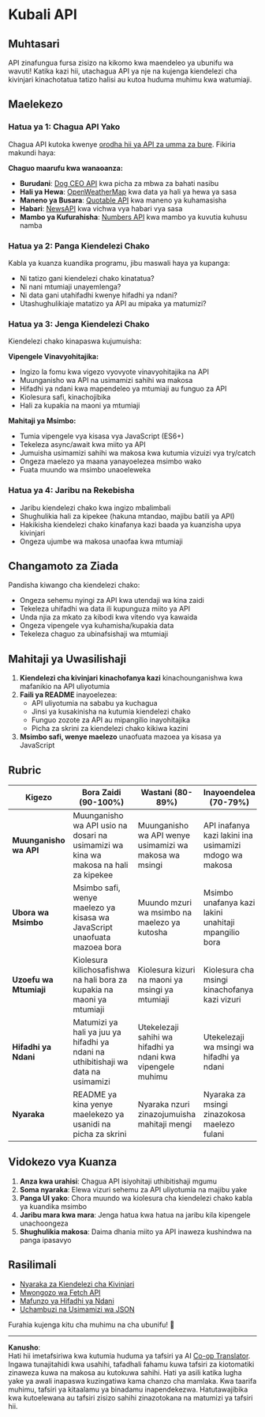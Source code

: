 <!--
CO_OP_TRANSLATOR_METADATA:
{
  "original_hash": "25b8d28b8531352d4eb67291fd7824c4",
  "translation_date": "2025-10-24T19:46:12+00:00",
  "source_file": "5-browser-extension/2-forms-browsers-local-storage/assignment.md",
  "language_code": "sw"
}
-->
# Kubali API

## Muhtasari

API zinafungua fursa zisizo na kikomo kwa maendeleo ya ubunifu wa wavuti! Katika kazi hii, utachagua API ya nje na kujenga kiendelezi cha kivinjari kinachotatua tatizo halisi au kutoa huduma muhimu kwa watumiaji.

## Maelekezo

### Hatua ya 1: Chagua API Yako
Chagua API kutoka kwenye [orodha hii ya API za umma za bure](https://github.com/public-apis/public-apis). Fikiria makundi haya:

**Chaguo maarufu kwa wanaoanza:**
- **Burudani**: [Dog CEO API](https://dog.ceo/dog-api/) kwa picha za mbwa za bahati nasibu
- **Hali ya Hewa**: [OpenWeatherMap](https://openweathermap.org/api) kwa data ya hali ya hewa ya sasa
- **Maneno ya Busara**: [Quotable API](https://quotable.io/) kwa maneno ya kuhamasisha
- **Habari**: [NewsAPI](https://newsapi.org/) kwa vichwa vya habari vya sasa
- **Mambo ya Kufurahisha**: [Numbers API](http://numbersapi.com/) kwa mambo ya kuvutia kuhusu namba

### Hatua ya 2: Panga Kiendelezi Chako
Kabla ya kuanza kuandika programu, jibu maswali haya ya kupanga:
- Ni tatizo gani kiendelezi chako kinatatua?
- Ni nani mtumiaji unayemlenga?
- Ni data gani utahifadhi kwenye hifadhi ya ndani?
- Utashughulikiaje matatizo ya API au mipaka ya matumizi?

### Hatua ya 3: Jenga Kiendelezi Chako
Kiendelezi chako kinapaswa kujumuisha:

**Vipengele Vinavyohitajika:**
- Ingizo la fomu kwa vigezo vyovyote vinavyohitajika na API
- Muunganisho wa API na usimamizi sahihi wa makosa
- Hifadhi ya ndani kwa mapendeleo ya mtumiaji au funguo za API
- Kiolesura safi, kinachojibika
- Hali za kupakia na maoni ya mtumiaji

**Mahitaji ya Msimbo:**
- Tumia vipengele vya kisasa vya JavaScript (ES6+)
- Tekeleza async/await kwa miito ya API
- Jumuisha usimamizi sahihi wa makosa kwa kutumia vizuizi vya try/catch
- Ongeza maelezo ya maana yanayoelezea msimbo wako
- Fuata muundo wa msimbo unaoeleweka

### Hatua ya 4: Jaribu na Rekebisha
- Jaribu kiendelezi chako kwa ingizo mbalimbali
- Shughulikia hali za kipekee (hakuna mtandao, majibu batili ya API)
- Hakikisha kiendelezi chako kinafanya kazi baada ya kuanzisha upya kivinjari
- Ongeza ujumbe wa makosa unaofaa kwa mtumiaji

## Changamoto za Ziada

Pandisha kiwango cha kiendelezi chako:
- Ongeza sehemu nyingi za API kwa utendaji wa kina zaidi
- Tekeleza uhifadhi wa data ili kupunguza miito ya API
- Unda njia za mkato za kibodi kwa vitendo vya kawaida
- Ongeza vipengele vya kuhamisha/kupakia data
- Tekeleza chaguo za ubinafsishaji wa mtumiaji

## Mahitaji ya Uwasilishaji

1. **Kiendelezi cha kivinjari kinachofanya kazi** kinachounganishwa kwa mafanikio na API uliyotumia
2. **Faili ya README** inayoelezea:
   - API uliyotumia na sababu ya kuchagua
   - Jinsi ya kusakinisha na kutumia kiendelezi chako
   - Funguo zozote za API au mipangilio inayohitajika
   - Picha za skrini za kiendelezi chako kikiwa kazini
3. **Msimbo safi, wenye maelezo** unaofuata mazoea ya kisasa ya JavaScript

## Rubric

| Kigezo | Bora Zaidi (90-100%) | Wastani (80-89%) | Inayoendelea (70-79%) | Mwanzo (60-69%) |
|--------|-----------------------|------------------|-----------------------|-----------------|
| **Muunganisho wa API** | Muunganisho wa API usio na dosari na usimamizi wa kina wa makosa na hali za kipekee | Muunganisho wa API wenye usimamizi wa makosa wa msingi | API inafanya kazi lakini ina usimamizi mdogo wa makosa | Muunganisho wa API una matatizo makubwa |
| **Ubora wa Msimbo** | Msimbo safi, wenye maelezo ya kisasa wa JavaScript unaofuata mazoea bora | Muundo mzuri wa msimbo na maelezo ya kutosha | Msimbo unafanya kazi lakini unahitaji mpangilio bora | Ubora wa msimbo duni na maelezo ya chini |
| **Uzoefu wa Mtumiaji** | Kiolesura kilichosafishwa na hali bora za kupakia na maoni ya mtumiaji | Kiolesura kizuri na maoni ya msingi ya mtumiaji | Kiolesura cha msingi kinachofanya kazi vizuri | Uzoefu duni wa mtumiaji na kiolesura kinachochanganya |
| **Hifadhi ya Ndani** | Matumizi ya hali ya juu ya hifadhi ya ndani na uthibitishaji wa data na usimamizi | Utekelezaji sahihi wa hifadhi ya ndani kwa vipengele muhimu | Utekelezaji wa msingi wa hifadhi ya ndani | Matumizi madogo au yasiyo sahihi ya hifadhi ya ndani |
| **Nyaraka** | README ya kina yenye maelekezo ya usanidi na picha za skrini | Nyaraka nzuri zinazojumuisha mahitaji mengi | Nyaraka za msingi zinazokosa maelezo fulani | Nyaraka duni au zinazokosekana |

## Vidokezo vya Kuanza

1. **Anza kwa urahisi**: Chagua API isiyohitaji uthibitishaji mgumu
2. **Soma nyaraka**: Elewa vizuri sehemu za API uliyotumia na majibu yake
3. **Panga UI yako**: Chora muundo wa kiolesura cha kiendelezi chako kabla ya kuandika msimbo
4. **Jaribu mara kwa mara**: Jenga hatua kwa hatua na jaribu kila kipengele unachoongeza
5. **Shughulikia makosa**: Daima dhania miito ya API inaweza kushindwa na panga ipasavyo

## Rasilimali

- [Nyaraka za Kiendelezi cha Kivinjari](https://developer.mozilla.org/docs/Mozilla/Add-ons/WebExtensions)
- [Mwongozo wa Fetch API](https://developer.mozilla.org/docs/Web/API/Fetch_API/Using_Fetch)
- [Mafunzo ya Hifadhi ya Ndani](https://developer.mozilla.org/docs/Web/API/Window/localStorage)
- [Uchambuzi na Usimamizi wa JSON](https://developer.mozilla.org/docs/Web/JavaScript/Reference/Global_Objects/JSON)

Furahia kujenga kitu cha muhimu na cha ubunifu! 🚀

---

**Kanusho**:  
Hati hii imetafsiriwa kwa kutumia huduma ya tafsiri ya AI [Co-op Translator](https://github.com/Azure/co-op-translator). Ingawa tunajitahidi kwa usahihi, tafadhali fahamu kuwa tafsiri za kiotomatiki zinaweza kuwa na makosa au kutokuwa sahihi. Hati ya asili katika lugha yake ya awali inapaswa kuzingatiwa kama chanzo cha mamlaka. Kwa taarifa muhimu, tafsiri ya kitaalamu ya binadamu inapendekezwa. Hatutawajibika kwa kutoelewana au tafsiri zisizo sahihi zinazotokana na matumizi ya tafsiri hii.